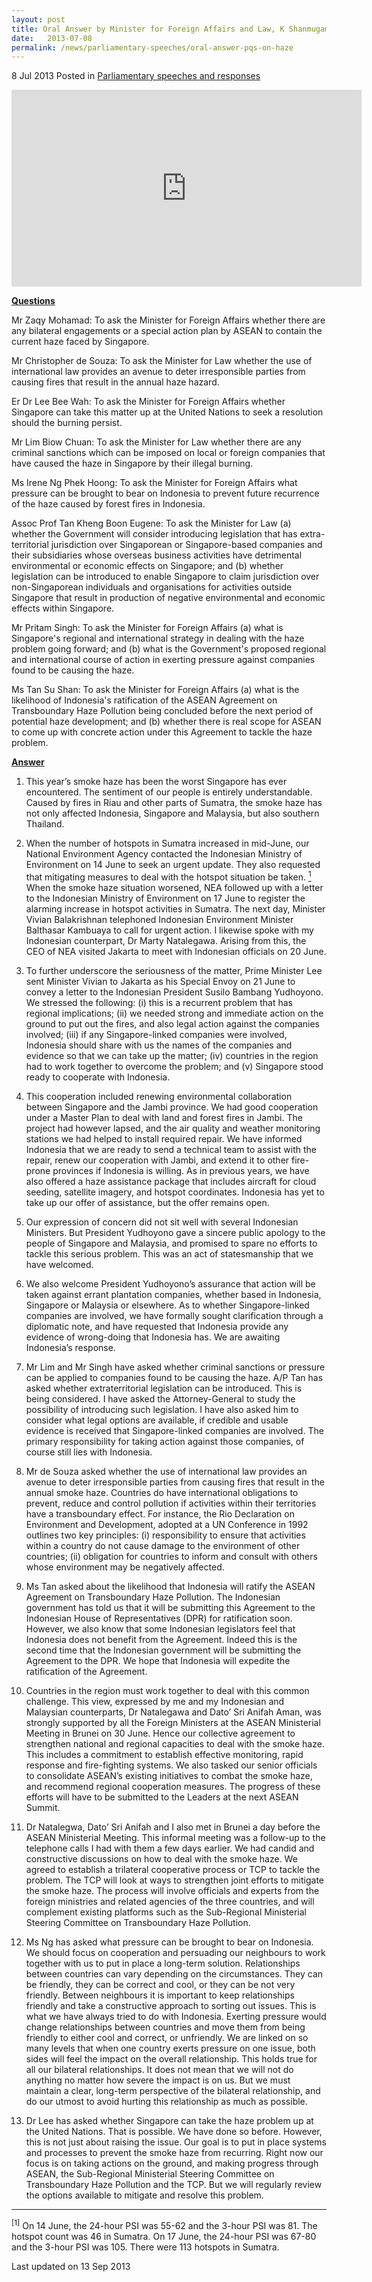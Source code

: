 ```yaml
---
layout: post
title: Oral Answer by Minister for Foreign Affairs and Law, K Shanmugam to Parliamentary Questions on the haze
date:   2013-07-08
permalink: /news/parliamentary-speeches/oral-answer-pqs-on-haze
---
```


8 Jul 2013 Posted in [Parliamentary speeches and responses](/news/parliamentary-speeches)

<div class="bp-youtube"><iframe width="560" height="315" src="https://www.youtube.com/embed/WGzqWvpitdc" frameborder="0" allow="accelerometer; autoplay; encrypted-media; gyroscope; picture-in-picture" allowfullscreen></iframe></div>

**<u>Questions</u>**  

Mr Zaqy Mohamad: To ask the Minister for Foreign Affairs whether there are any bilateral engagements or a special action plan by ASEAN to contain the current haze faced by Singapore.   

Mr Christopher de Souza: To ask the Minister for Law whether the use of international law provides an avenue to deter irresponsible parties from causing fires that result in the annual haze hazard. 

Er Dr Lee Bee Wah: To ask the Minister for Foreign Affairs whether Singapore can take this matter up at the United Nations to seek a resolution should the burning persist.

Mr Lim Biow Chuan: To ask the Minister for Law whether there are any criminal sanctions which can be imposed on local or foreign companies that have caused the haze in Singapore by their illegal burning.

Ms Irene Ng Phek Hoong: To ask the Minister for Foreign Affairs what pressure can be brought to bear on Indonesia to prevent future recurrence of the haze caused by forest fires in Indonesia.

Assoc Prof Tan Kheng Boon Eugene: To ask the Minister for Law (a) whether the Government will consider introducing legislation that has extra-territorial jurisdiction over Singaporean or Singapore-based companies and their subsidiaries whose overseas business activities have detrimental environmental or economic effects on Singapore; and (b) whether legislation can be introduced to enable Singapore to claim jurisdiction over non-Singaporean individuals and organisations for activities outside Singapore that result in production of negative environmental and economic effects within Singapore. 

Mr Pritam Singh: To ask the Minister for Foreign Affairs (a) what is Singapore's regional and international strategy in dealing with the haze problem going forward; and (b) what is the Government's proposed regional and international course of action in exerting pressure against companies found to be causing the haze.

Ms Tan Su Shan: To ask the Minister for Foreign Affairs (a) what is the likelihood of Indonesia's ratification of the ASEAN Agreement on Transboundary Haze Pollution being concluded before the next period of potential haze development; and (b) whether there is real scope for ASEAN to come up with concrete action under this Agreement to tackle the haze problem.


**<u>Answer</u>**  

1. This year’s smoke haze has been the worst Singa­pore has ever encountered. The sentiment of our people is entirely understandable. Caused by fires in Riau and other parts of Sumatra, the smoke haze has not only affected Indonesia, Singapore and Malaysia, but also southern Thailand.

2. When the number of hotspots in Sumatra increased in mid-June, our National Environment Agency contacted the Indonesian Ministry of Environment on 14 June to seek an urgent update. They also requested that mitigating measures to deal with the hotspot situation be taken. <a href="#fn1"><sup>1</sup></a> When the smoke haze situation worsened, NEA followed up with a letter to the Indonesian Ministry of Environment on 17 June to register the alarming increase in hotspot activities in Sumatra. The next day, Minister Vivian Balakrishnan telephoned Indonesian Environment Minister Balthasar Kambuaya to call for urgent action. I likewise spoke with my Indonesian counterpart, Dr Marty Natalegawa. Arising from this, the CEO of NEA visited Jakarta to meet with Indonesian officials on 20 June. 

3. To further underscore the seriousness of the matter, Prime Minister Lee sent Minister Vivian to Jakarta as his Special Envoy on 21 June to convey a letter to the Indonesian President Susilo Bambang Yudhoyono. We stressed the following: (i) this is a recurrent problem that has regional implications; (ii) we needed strong and immediate action on the ground to put out the fires, and also legal action against the companies involved; (iii) if any Singapore-linked companies were involved, Indonesia should share with us the names of the companies and evidence so that we can take up the matter; (iv) countries in the region had to work together to overcome the problem; and (v) Singapore stood ready to cooperate with Indonesia.

4. This cooperation included renewing environmental collaboration between Singapore and the Jambi province. We had good cooperation under a Master Plan to deal with land and forest fires in Jambi. The project had however lapsed, and the air quality and weather monitoring stations we had helped to install required repair. We have informed Indonesia that we are ready to send a technical team to assist with the repair, renew our cooperation with Jambi, and extend it to other fire-prone provinces if Indonesia is willing. As in previous years, we have also offered a haze assistance package that includes aircraft for cloud seeding, satellite imagery, and hotspot coordinates. Indonesia has yet to take up our offer of assistance, but the offer remains open.

5. Our expression of concern did not sit well with several Indonesian Ministers. But President Yudhoyono gave a sincere public apology to the people of Singapore and Malaysia, and promised to spare no efforts to tackle this serious problem. This was an act of statesmanship that we have welcomed.   

6. We also welcome President Yudhoyono’s assurance that action will be taken against errant plantation companies, whether based in Indonesia, Singapore or Malaysia or elsewhere. As to whether Singapore-linked companies are involved, we have formally sought clarification through a diplomatic note, and have requested that Indonesia provide any evidence of wrong-doing that Indonesia has.  We are awaiting Indonesia’s response.

7. Mr Lim and Mr Singh have asked whether criminal sanctions or pressure can be applied to companies found to be causing the haze. A/P Tan has asked whether extraterritorial legislation can be introduced. This is being considered. I have asked the Attorney-General to study the possibility of introducing such legislation. I have also asked him to consider what legal options are available, if credible and usable evidence is received that Singapore-linked companies are involved. The primary responsibility for taking action against those companies, of course still lies with Indonesia. 

8. Mr de Souza asked whether the use of international law provides an avenue to deter irresponsible parties from causing fires that result in the annual smoke haze. Countries do have international obligations to prevent, reduce and control pollution if activities within their territories have a transboundary effect. For instance,  the  Rio Declaration on Environment and Development, adopted at a UN Conference in 1992 outlines two key principles: (i) responsibility to ensure that activities within a country do not cause damage to the environment of other countries; (ii) obligation for countries to inform and consult with others whose environment may be negatively affected. 

9. Ms Tan asked about the likelihood that Indonesia will ratify the ASEAN Agreement on Transboundary Haze Pollution. The Indonesian government has told us that it will be submitting this Agreement to the Indonesian House of Representatives (DPR) for ratification soon. However, we also know that some Indonesian legislators feel that Indonesia does not benefit from the Agreement. Indeed this is the second time that the Indonesian government will be submitting the Agreement to the DPR. We hope that Indonesia will expedite the ratification of the Agreement. 

10. Countries in the region must work together to deal with this common challenge. This view, expressed by me and my Indonesian and Malaysian counterparts, Dr Natalegawa and Dato’ Sri Anifah Aman, was strongly supported by all the Foreign Ministers at the ASEAN Ministerial Meeting in Brunei on 30 June. Hence our collective agreement to strengthen national and regional capacities to deal with the smoke haze. This includes a commitment to establish effective monitoring, rapid response and fire-fighting systems. We also tasked our senior officials to consolidate ASEAN’s existing initiatives to combat the smoke haze, and recommend regional cooperation measures. The progress of these efforts will have to be submitted to the Leaders at the next ASEAN Summit.

11. Dr Natalegwa, Dato’ Sri Anifah and I also met in Brunei a day before the ASEAN Ministerial Meeting. This informal meeting was a follow-up to the telephone calls I had with them a few days earlier. We had candid and constructive discussions on how to deal with the smoke haze. We agreed to establish a trilateral cooperative process or TCP to tackle the problem. The TCP will look at ways to strengthen joint efforts to mitigate the smoke haze. The process will involve officials and experts from the foreign ministries and related agencies of the three countries, and will complement existing platforms such as the Sub-Regional Ministerial Steering Committee on Transboundary Haze Pollution. 

12. Ms Ng has asked what pressure can be brought to bear on Indonesia. We should focus on cooperation and persuading our neighbours to work together with us to put in place a long-term solution. Relationships between countries can vary depending on the circumstances. They can be friendly, they can be correct and cool, or they can be not very friendly. Between neighbours it is important to keep relationships friendly and take a constructive approach to sorting out issues. This is what we have always tried to do with Indonesia. Exerting pressure would change relationships between countries and move them from being friendly to either cool and correct, or unfriendly. We are linked on so many levels that when one country exerts pressure on one issue, both sides will feel the impact on the overall relationship. This holds true for all our bilateral relationships. It does not mean that we will not do anything no matter how severe the impact is on us. But we must maintain a clear, long-term perspective of the bilateral relationship, and do our utmost to avoid hurting this relationship as much as possible.

13. Dr Lee has asked whether Singapore can take the haze problem up at the United Nations. That is possible. We have done so before. However, this is not just about raising the issue. Our goal is to put in place systems and processes to prevent the smoke haze from recurring. Right now our focus is on taking actions on the ground, and making progress through ASEAN, the Sub-Regional Ministerial Steering Committee on Transboundary Haze Pollution and the TCP. But we will regularly review the options available to mitigate and resolve this problem.

---

<p id="fn1"><sup>[1]</sup> On 14 June, the 24-hour PSI was 55-62 and the 3-hour PSI was 81. The hotspot count was 46 in Sumatra. On 17 June, the 24-hour PSI was 67-80 and the 3-hour PSI was 105. There were 113 hotspots in Sumatra. </p>


<p class="right-side-updated">Last updated on 13 Sep 2013</p> 
